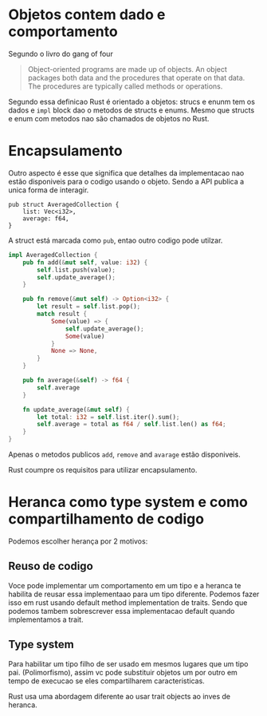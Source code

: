 # Objetos contem dado e comportamento

Segundo o livro do gang of four

> Object-oriented programs are made up of objects. An object packages both data and the procedures that operate on that data. The procedures are typically called methods or operations.

Segundo essa definicao Rust é orientado a objetos: strucs e enunm tem os dados e `impl` block dao o metodos de structs e enums. Mesmo que structs e enum com metodos nao são chamados de objetos no Rust.


# Encapsulamento

Outro aspecto é esse que significa que detalhes da implementacao nao estão disponiveis para o codigo usando o objeto. Sendo a API publica a unica forma de interagir.

```
pub struct AveragedCollection {
    list: Vec<i32>,
    average: f64,
}
```

A struct está marcada como `pub`, entao outro codigo pode utilzar.

```rust
impl AveragedCollection {
    pub fn add(&mut self, value: i32) {
        self.list.push(value);
        self.update_average();
    }

    pub fn remove(&mut self) -> Option<i32> {
        let result = self.list.pop();
        match result {
            Some(value) => {
                self.update_average();
                Some(value)
            }
            None => None,
        }
    }

    pub fn average(&self) -> f64 {
        self.average
    }

    fn update_average(&mut self) {
        let total: i32 = self.list.iter().sum();
        self.average = total as f64 / self.list.len() as f64;
    }
}
```

Apenas o metodos publicos `add`, `remove` and `avarage` estão disponiveis.

Rust coumpre os requisitos para utilizar encapsulamento.

# Heranca como type system e como compartilhamento de codigo

Podemos escolher herança por 2 motivos: 

## Reuso de codigo

Voce pode implementar um comportamento em um tipo e a heranca te habilita de reusar essa implementaao para um tipo diferente. Podemos fazer isso em rust usando default method implementation de traits. Sendo que podemos tambem sobrescrever essa implementacao default quando implementamos a trait.

## Type system

Para habilitar um tipo filho de ser usado em mesmos lugares que um tipo pai. (Polimorfismo), assim vc pode substituir objetos um por outro em tempo de execucao se eles compartilharem caracteristicas.

Rust usa uma abordagem diferente ao usar trait objects ao inves de heranca.